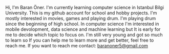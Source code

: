  Hi, I'm Baran Öner. I'm currently learning computer science in Istanbul Bilgi University. This is my github account for school and hobby projects.
 I'm mostly interested in movies, games and playing drum. I'm playing drum since the beginning of high school. 
 In computer science I'm interested in mobile devolopment, data science and machine learning but It is early for me to decide which topic to focus on.
 I'm still very young and got so much to learn so If you can help me to learn more and get better, feel free to reach me.
 If you want to reach me contact:
 baranoner5@gmail.com
 



